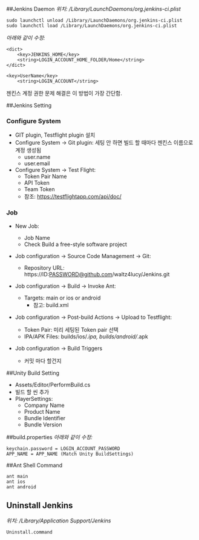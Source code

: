 ##Jenkins Daemon
*위치: /Library/LaunchDaemons/org.jenkins-ci.plist*
~~~
sudo launchctl unload /Library/LaunchDaemons/org.jenkins-ci.plist
sudo launchctl load /Library/LaunchDaemons/org.jenkins-ci.plist
~~~
*아래와 같이 수정:*
~~~
<dict>
	<key>JENKINS_HOME</key>
	<string>LOGIN_ACCOUNT_HOME_FOLDER/Home</string>
</dict>

<key>UserName</key>
	<string>LOGIN_ACCOUNT</string>
~~~
젠킨스 계정 권한 문제 해결은 이 방법이 가장 간단함.

##Jenkins Setting
### Configure System
* GIT plugin, Testflight plugin 설치
* Configure System -> Git plugin: 세팅 안 하면 빌드 할 때마다 젠킨스 이름으로 계정 생성됨
	* user.name
	* user.email
* Configure System -> Test Flight:
	* Token Pair Name
	* API Token
	* Team Token
	* 참조: https://testflightapp.com/api/doc/
	
### Job
* New Job:
	* Job Name
	* Check Build a free-style software project
* Job configuration -> Source Code Management -> Git:
	* Repository URL: https://ID:PASSWORD@github.com/waltz4lucy/Jenkins.git
* Job configuration -> Build -> Invoke Ant:
	* Targets: main or ios or android
		* 참고: build.xml
* Job configuration -> Post-build Actions -> Upload to Testflight:
	* Token Pair: 미리 세팅된 Token pair 선택
	* IPA/APK Files: builds/ios/*.ipa, builds/android/*.apk
	
* Job configuration -> Build Triggers
	* 커밋 마다 할건지 

##Unity Build Setting
* Assets/Editor/PerformBuild.cs
* 빌드 할 씬 추가
* PlayerSettings:
	* Company Name
	* Product Name
	* Bundle Identifier
	* Bundle Version

##build.properties
*아래와 같이 수정:*
~~~
keychain.password = LOGIN_ACCOUNT_PASSWORD
APP_NAME = APP_NAME (Match Unity BuildSettings)
~~~

##Ant Shell Command
~~~
ant main
ant ios
ant android
~~~

## Uninstall Jenkins
*위치: /Library/Application Support/Jenkins*
~~~
Uninstall.command
~~~